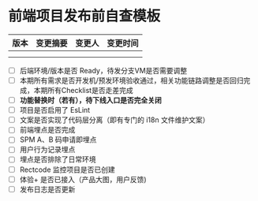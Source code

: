 # 前端项目发布前自查模板

| 版本 | 变更摘要 | 变更人 | 变更时间 |
| --- | --- | --- | --- |
|  |  |  |  |
|  |  |  |  |

- [ ] 后端环境/版本是否 Ready，待发分支VM是否需要调整
- [ ] 本期所有需求是否开发机/预发环境验收通过，相关功能链路调整是否回归完成，本期所有Checklist是否走差完成
- [ ] **功能替换时（若有），待下线入口是否完全关闭**
- [ ] 项目是否启用了 EsLint
- [ ] 文案是否实现了代码层分离（即有专门的 i18n 文件维护文案）
- [ ] 前端埋点是否完成
- [ ] SPM A、B 码申请即埋点
- [ ] 用户行为记录埋点
- [ ] 埋点是否排除了日常环境
- [ ] Rectcode 监控项目是否已创建
- [ ] 体验+ 是否已接入（产品大图，用户反馈)
- [ ] 发布日志是否更新